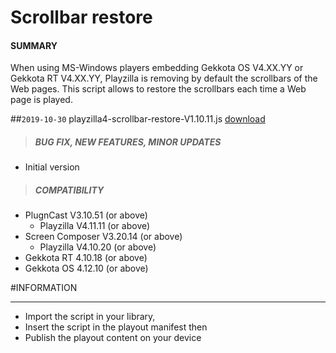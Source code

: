 # Scrollbar restore

#### **SUMMARY**
When using MS-Windows players embedding Gekkota OS V4.XX.YY or Gekkota RT V4.XX.YY, Playzilla is removing by default the scrollbars of the Web pages. This script allows to restore the scrollbars each time a Web page is played.

##`2019-10-30` playzilla4-scrollbar-restore-V1.10.11.js [download](https://github.com/innes-labs/archives/blob/main/downloads/playout-scripts/scrollbar-restore/playzilla4-scrollbar-restore-V1.10.11.js)
>##### **BUG FIX, NEW FEATURES, MINOR UPDATES**
- Initial version
>##### **COMPATIBILITY**
- PlugnCast V3.10.51 (or above)
	- Playzilla	V4.11.11 (or above)
- Screen Composer V3.20.14 (or above)
	- Playzilla	V4.10.20 (or above)
- Gekkota RT 4.10.18 (or above)
- Gekkota OS 4.12.10 (or above)

#INFORMATION
***********************************************************************

- Import the script in your library,
- Insert the script in the playout manifest then
- Publish the playout content on your device
